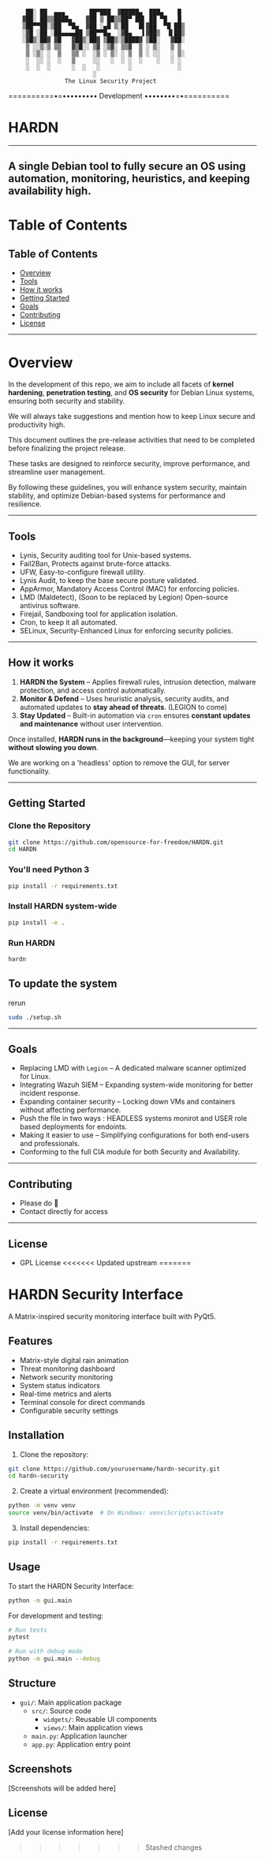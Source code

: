          ██░ ██  ▄▄▄       ██▀███  ▓█████▄  ███▄    █ 
        ▓██░ ██▒▒████▄    ▓██ ▒ ██▒▒██▀ ██▌ ██ ▀█   █ 
        ▒██▀▀██░▒██  ▀█▄  ▓██ ░▄█ ▒░██   █▌▓██  ▀█ ██▒
        ░▓█ ░██ ░██▄▄▄▄██ ▒██▀▀█▄  ░▓█▄   ▌▓██▒  ▐▌██▒
        ░▓█▒░██▓ ▓█   ▓██▒░██▓ ▒██▒░▒████▓ ▒██░   ▓██░
         ▒ ░░▒░▒ ▒▒   ▓▒█░░ ▒▓ ░▒▓░ ▒▒▓  ▒ ░ ▒░   ▒ ▒ 
         ▒ ░▒░ ░  ▒   ▒▒ ░  ░▒ ░ ▒░ ░ ▒  ▒ ░ ░░   ░ ▒░
         ░  ░░ ░  ░   ▒     ░░   ░  ░ ░  ░    ░   ░ ░ 
         ░  ░  ░      ░  ░   ░        ░             ░ 
                            ░                 
                    The Linux Security Project
   ==========•=••••••••• Development ••••••••=•==========


# HARDN
---
A single **Debian** tool to fully secure an OS using automation, monitoring, heuristics, and keeping availability high.
---
# Table of Contents
## Table of Contents
- [Overview](##Overview)
- [Tools](##Tools)
- [How it works](##How_it_Works)
- [Getting Started](##Getting_Started)
- [Goals](##Goals)
- [Contributing](#contributing)
- [License](#license)
---
# **Overview**  

In the development of this repo, we aim to include all facets of **kernel hardening**, **penetration testing**, and **OS security** for Debian Linux systems, ensuring both security and stability.

We will always take suggestions and mention how to keep Linux secure and productivity high. 

This document outlines the pre-release activities that need to be completed before finalizing the project release.

These tasks are designed to reinforce security, improve performance, and streamline user management.

By following these guidelines, you will enhance system security, maintain stability, and optimize Debian-based systems for performance and resilience.

---

## Tools

- Lynis, Security auditing tool for Unix-based systems.
- Fail2Ban, Protects against brute-force attacks.
- UFW, Easy-to-configure firewall utility.
- Lynis Audit, to keep the base secure posture validated.
- AppArmor, Mandatory Access Control (MAC) for enforcing policies.
- LMD (Maldetect), (Soon to be replaced by Legion) Open-source antivirus software.
- Firejail, Sandboxing tool for application isolation.
- Cron, to keep it all automated.
- SELinux, Security-Enhanced Linux for enforcing security policies.

---

## How it works

1. **HARDN the System** – Applies firewall rules, intrusion detection, malware protection, and access control automatically.  
2. **Monitor & Defend** – Uses heuristic analysis, security audits, and automated updates to **stay ahead of threats**. (LEGION to come)
3. **Stay Updated** – Built-in automation via `cron` ensures **constant updates and maintenance** without user intervention.  

Once installed, **HARDN runs in the background**—keeping your system tight **without slowing you down**.

We are working on a 'headless' option to remove the GUI, for server functionality. 

---

## **Getting Started**  

### Clone the Repository
```bash
git clone https://github.com/opensource-for-freedom/HARDN.git
cd HARDN
```
### You'll need Python 3 
```bash
pip install -r requirements.txt
```
### Install HARDN system-wide
```bash
pip install -e .
```
### Run HARDN
```bash
hardn
```
## To update the system
rerun
```bash
sudo ./setup.sh
```
---
## Goals
- Replacing LMD with `Legion` – A dedicated malware scanner optimized for Linux.
- Integrating Wazuh SIEM – Expanding system-wide monitoring for better incident response.
- Expanding container security – Locking down VMs and containers without affecting performance.
- Push the file in two ways : HEADLESS systems monirot and USER role based deployments for endoints. 
- Making it easier to use – Simplifying configurations for both end-users and professionals.
- Conforming to the full CIA module for both Security and Availability. 
---
## Contributing
- Please do 🙂
- Contact directly for access 
---

## License

- GPL License
<<<<<<< Updated upstream
=======

# HARDN Security Interface

A Matrix-inspired security monitoring interface built with PyQt5.

## Features

- Matrix-style digital rain animation
- Threat monitoring dashboard
- Network security monitoring
- System status indicators
- Real-time metrics and alerts
- Terminal console for direct commands
- Configurable security settings

## Installation

1. Clone the repository:
```bash
git clone https://github.com/yourusername/hardn-security.git
cd hardn-security
```

2. Create a virtual environment (recommended):
```bash
python -m venv venv
source venv/bin/activate  # On Windows: venv\Scripts\activate
```

3. Install dependencies:
```bash
pip install -r requirements.txt
```

## Usage

To start the HARDN Security Interface:

```bash
python -m gui.main
```

For development and testing:

```bash
# Run tests
pytest

# Run with debug mode
python -m gui.main --debug
```

## Structure

- `gui/`: Main application package
  - `src/`: Source code
    - `widgets/`: Reusable UI components
    - `views/`: Main application views
  - `main.py`: Application launcher
  - `app.py`: Application entry point

## Screenshots

[Screenshots will be added here]

## License

[Add your license information here]




>>>>>>> Stashed changes
